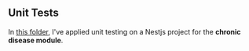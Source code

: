 ## Unit Tests
In [this folder](./unit-tests), I've applied unit testing on a Nestjs project for the **chronic disease module**.